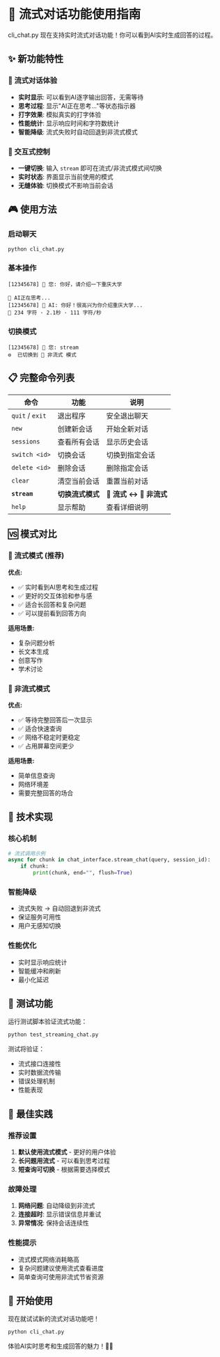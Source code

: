 # 🌊 流式对话功能使用指南

cli_chat.py 现在支持实时流式对话功能！你可以看到AI实时生成回答的过程。

## ✨ 新功能特性

### 🚀 流式对话体验
- **实时显示**: 可以看到AI逐字输出回答，无需等待
- **思考过程**: 显示"AI正在思考..."等状态指示器
- **打字效果**: 模拟真实的打字体验
- **性能统计**: 显示响应时间和字符数统计
- **智能降级**: 流式失败时自动回退到非流式模式

### 🔧 交互式控制
- **一键切换**: 输入 `stream` 即可在流式/非流式模式间切换
- **实时状态**: 界面显示当前使用的模式
- **无缝体验**: 切换模式不影响当前会话

## 🎮 使用方法

### 启动聊天
```bash
python cli_chat.py
```

### 基本操作
```
[12345678] 👤 您: 你好，请介绍一下重庆大学

🤔 AI正在思考...
[12345678] 🤖 AI: 你好！很高兴为你介绍重庆大学...
💫 234 字符 · 2.1秒 · 111 字符/秒
```

### 切换模式
```
[12345678] 👤 您: stream
⚙️  已切换到 📝 非流式 模式
```

## 📋 完整命令列表

| 命令 | 功能 | 说明 |
|------|------|------|
| `quit` / `exit` | 退出程序 | 安全退出聊天 |
| `new` | 创建新会话 | 开始全新对话 |
| `sessions` | 查看所有会话 | 显示历史会话 |
| `switch <id>` | 切换会话 | 切换到指定会话 |
| `delete <id>` | 删除会话 | 删除指定会话 |
| `clear` | 清空当前会话 | 重置当前对话 |
| **`stream`** | **切换流式模式** | **🌊 流式 ↔ 📝 非流式** |
| `help` | 显示帮助 | 查看详细说明 |

## 🆚 模式对比

### 🌊 流式模式 (推荐)
**优点:**
- ✅ 实时看到AI思考和生成过程
- ✅ 更好的交互体验和参与感  
- ✅ 适合长回答和复杂问题
- ✅ 可以提前看到回答方向

**适用场景:**
- 复杂问题分析
- 长文本生成
- 创意写作
- 学术讨论

### 📝 非流式模式
**优点:**
- ✅ 等待完整回答后一次显示
- ✅ 适合快速查询
- ✅ 网络不稳定时更稳定
- ✅ 占用屏幕空间更少

**适用场景:**
- 简单信息查询
- 网络环境差
- 需要完整回答的场合

## 🔧 技术实现

### 核心机制
```python
# 流式调用示例
async for chunk in chat_interface.stream_chat(query, session_id):
    if chunk:
        print(chunk, end="", flush=True)
```

### 智能降级
- 流式失败 → 自动回退到非流式
- 保证服务可用性
- 用户无感知切换

### 性能优化
- 实时显示响应统计
- 智能缓冲和刷新
- 最小化延迟

## 🧪 测试功能

运行测试脚本验证流式功能：
```bash
python test_streaming_chat.py
```

测试将验证：
- 流式接口连接性
- 实时数据流传输
- 错误处理机制
- 性能表现

## 🎯 最佳实践

### 推荐设置
1. **默认使用流式模式** - 更好的用户体验
2. **长问题用流式** - 可以看到思考过程
3. **短查询可切换** - 根据需要选择模式

### 故障处理
1. **网络问题**: 自动降级到非流式
2. **连接超时**: 显示错误信息并重试
3. **异常情况**: 保持会话连续性

### 性能提示
- 流式模式网络消耗略高
- 复杂问题建议使用流式查看进度
- 简单查询可使用非流式节省资源

## 🎉 开始使用

现在就试试新的流式对话功能吧！

```bash
python cli_chat.py
```

体验AI实时思考和生成回答的魅力！🌊✨